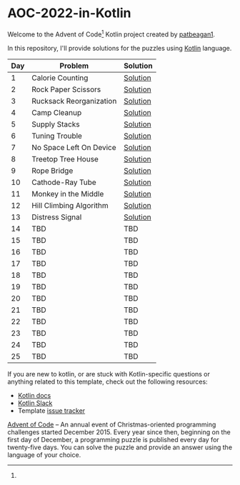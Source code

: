 # AOC-2022-in-Kotlin

Welcome to the Advent of Code[^aoc] Kotlin project created by [patbeagan1][github].

In this repository, I'll provide solutions for the puzzles using [Kotlin][kotlin] language.

|Day|Problem|Solution|
|-|-|-|
|1|Calorie Counting|[Solution](./src/main/kotlin/dev/patbeagan/days/Day01.kt)|
|2|Rock Paper Scissors|[Solution](./src/main/kotlin/dev/patbeagan/days/Day02.kt)|
|3|Rucksack Reorganization|[Solution](./src/main/kotlin/dev/patbeagan/days/Day03.kt)|
|4|Camp Cleanup|[Solution](./src/main/kotlin/dev/patbeagan/days/Day04.kt)|
|5|Supply Stacks|[Solution](./src/main/kotlin/dev/patbeagan/days/Day05.kt)|
|6|Tuning Trouble|[Solution](./src/main/kotlin/dev/patbeagan/days/Day06.kt)|
|7|No Space Left On Device|[Solution](./src/main/kotlin/dev/patbeagan/days/Day07.kt)|
|8|Treetop Tree House|[Solution](./src/main/kotlin/dev/patbeagan/days/Day08.kt)|
|9|Rope Bridge|[Solution](./src/main/kotlin/dev/patbeagan/days/Day09.kt)|
|10|Cathode-Ray Tube|[Solution](./src/main/kotlin/dev/patbeagan/days/Day10.kt)|
|11|Monkey in the Middle|[Solution](./src/main/kotlin/dev/patbeagan/days/Day11.kt)|
|12|Hill Climbing Algorithm|[Solution](./src/main/kotlin/dev/patbeagan/days/Day12.kt)|
|13|Distress Signal|[Solution](./src/main/kotlin/dev/patbeagan/days/Day13.kt)|
|14|TBD|TBD|
|15|TBD|TBD|
|16|TBD|TBD|
|17|TBD|TBD|
|18|TBD|TBD|
|19|TBD|TBD|
|20|TBD|TBD|
|21|TBD|TBD|
|22|TBD|TBD|
|23|TBD|TBD|
|24|TBD|TBD|
|25|TBD|TBD|

If you are new to kotlin, or are stuck with Kotlin-specific questions or anything related to this template, check out
the following resources:

- [Kotlin docs][docs]
- [Kotlin Slack][slack]
- Template [issue tracker][issues]

[^aoc]:
[Advent of Code][aoc] – An annual event of Christmas-oriented programming challenges started December 2015.
Every year since then, beginning on the first day of December, a programming puzzle is published every day for
twenty-five days.
You can solve the puzzle and provide an answer using the language of your choice.

[aoc]: https://adventofcode.com

[docs]: https://kotlinlang.org/docs/home.html

[github]: https://github.com/patbeagan1

[issues]: https://github.com/kotlin-hands-on/advent-of-code-kotlin-template/issues

[kotlin]: https://kotlinlang.org

[slack]: https://surveys.jetbrains.com/s3/kotlin-slack-sign-up

[template]: https://github.com/kotlin-hands-on/advent-of-code-kotlin-template
